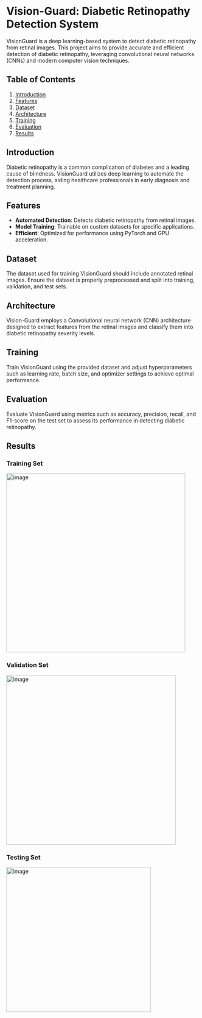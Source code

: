 # Vision-Guard: Diabetic Retinopathy Detection System

VisionGuard is a deep learning-based system to detect diabetic retinopathy from retinal images. This project aims to provide accurate and efficient detection of diabetic retinopathy, leveraging convolutional neural networks (CNNs) and modern computer vision techniques.

## Table of Contents

1. [Introduction](#introduction)
2. [Features](#features)
3. [Dataset](#dataset)
4. [Architecture](#architecture)
5. [Training](#training)
6. [Evaluation](#evaluation)
7. [Results](#results)

## Introduction

Diabetic retinopathy is a common complication of diabetes and a leading cause of blindness. VisionGuard utilizes deep learning to automate the detection process, aiding healthcare professionals in early diagnosis and treatment planning.

## Features

- **Automated Detection**: Detects diabetic retinopathy from retinal images.
- **Model Training**: Trainable on custom datasets for specific applications.
- **Efficient**: Optimized for performance using PyTorch and GPU acceleration.

## Dataset
The dataset used for training VisionGuard should include annotated retinal images. Ensure the dataset is properly preprocessed and split into training, validation, and test sets.

## Architecture
Vision-Guard employs a Convolutional neural network (CNN) architecture designed to extract features from the retinal images and classify them into diabetic retinopathy severity levels.

## Training
Train VisionGuard using the provided dataset and adjust hyperparameters such as learning rate, batch size, and optimizer settings to achieve optimal performance.

## Evaluation
Evaluate VisionGuard using metrics such as accuracy, precision, recall, and F1-score on the test set to assess its performance in detecting diabetic retinopathy.

## Results
### Training Set
<img width="470" alt="image" src="https://github.com/PixelPirate-Kartikey/Vision-Guard/assets/104156929/b6c95633-8196-4831-bb4d-c1ed41387210">

### Validation Set
<img width="445" alt="image" src="https://github.com/PixelPirate-Kartikey/Vision-Guard/assets/104156929/ad568310-8bf9-4283-9a47-f70cd351ae65">

### Testing Set
<img width="380" alt="image" src="https://github.com/PixelPirate-Kartikey/Vision-Guard/assets/104156929/db3076e4-47ae-4d0a-aaae-dea0b18aa899">



